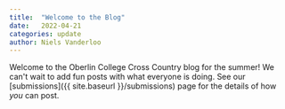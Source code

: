 ```yaml
---
title:  "Welcome to the Blog"
date:   2022-04-21
categories: update
author: Niels Vanderloo
---
```


Welcome to the Oberlin College Cross Country blog for the summer! We can't wait to add fun posts with what everyone is doing. See our [submissions]({{ site.baseurl }}/submissions) page for the details of how *you* can post.
